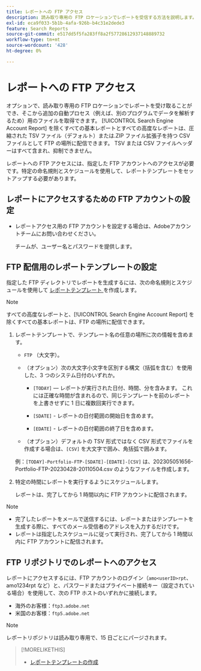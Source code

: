 ```yaml
---
title: レポートへの FTP アクセス
description: 読み取り専用の FTP ロケーションでレポートを受信する方法を説明します。
exl-id: eca9f033-5b1b-4afa-926b-b4c31e2dede3
feature: Search Reports
source-git-commit: e517dd5f5fa283ff8a2f57728612937148889732
workflow-type: tm+mt
source-wordcount: '428'
ht-degree: 0%

---
```


# レポートへの FTP アクセス

オプションで、読み取り専用の FTP ロケーションでレポートを受け取ることができ、そこから追加の自動プロセス（例えば、別のプログラムでデータを解析するため）用のファイルを取得できます。 [!UICONTROL Search Engine Account Report] を除くすべての基本レポートとすべての高度なレポートは、圧縮された TSV ファイル（デフォルト）または.ZIP ファイル拡張子を持つ CSV ファイルとして FTP の場所に配信できます。 TSV または CSV ファイルヘッダーはすべて含まれ、抑制できません。

レポートへの FTP アクセスには、指定した FTP アカウントへのアクセスが必要です。特定の命名規則とスケジュールを使用して、レポートテンプレートをセットアップする必要があります。

## レポートにアクセスするための FTP アカウントの設定

* レポートアクセス用の FTP アカウントを設定する場合は、Adobeアカウントチームにお問い合わせください。

  チームが、ユーザー名とパスワードを提供します。

## FTP 配信用のレポートテンプレートの設定

指定した FTP ディレクトリでレポートを生成するには、次の命名規則とスケジュールを使用して [ レポートテンプレート ](templates/template-create.md) を作成します。

>[!NOTE]
>
>すべての高度なレポートと、[!UICONTROL Search Engine Account Report] を除くすべての基本レポートは、FTP の場所に配信できます。

1. レポートテンプレートで、テンプレート名の任意の場所に次の情報を含めます。

   * `FTP` （大文字）。

   * （オプション）次の大文字小文字を区別する構文（括弧を含む）を使用した、3 つのシステム日付のいずれか。

      * `[TODAY]` — レポートが実行された日付、時間、分を含みます。 これには正確な時間が含まれるので、同じテンプレートを前のレポートを上書きせずに 1 日に複数回実行できます。

      * `[SDATE]` - レポートの日付範囲の開始日を含めます。

      * `[EDATE]` - レポートの日付範囲の終了日を含めます。

   * （オプション）デフォルトの TSV 形式ではなく CSV 形式でファイルを作成する場合は、`[CSV]` を大文字で囲み、角括弧で囲みます。

   例：`[TODAY]-Portfolio-FTP-[SDATE]-[EDATE]-[CSV]` は、202305051656-Portfolio-FTP-20230428-20110504.csv のようなファイルを作成します。

1. 特定の時間にレポートを実行するようにスケジュールします。

   レポートは、完了してから 1 時間以内に FTP アカウントに配信されます。

>[!NOTE]
>
>* 完了したレポートをメールで送信するには、レポートまたはテンプレートを生成する際に、すべてのメール受信者のアドレスを入力するだけです。
>* レポートは指定したスケジュールに従って実行され、完了してから 1 時間以内に FTP アカウントに配信されます。

## FTP リポジトリでのレポートへのアクセス

レポートにアクセスするには、FTP アカウントのログイン（`amo<userID>rpt`、amo1234rpt など）と、パスワードまたはプライベート接続キー（設定されている場合）を使用して、次の FTP ホストのいずれかに接続します。

* 海外のお客様：`ftp3.adobe.net`
* 米国のお客様：`ftp5.adobe.net`

>[!NOTE]
>
>レポートリポジトリは読み取り専用で、15 日ごとにパージされます。


>[!MORELIKETHIS]
>
>* [ レポートテンプレートの作成 ](/help/search-social-commerce/reports/automation/templates/template-create.md)
